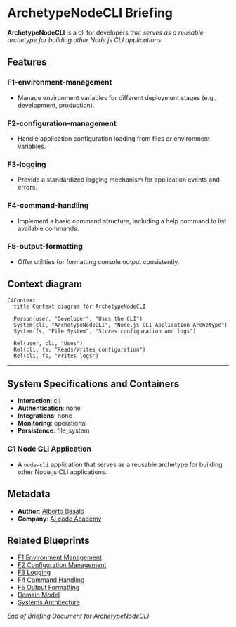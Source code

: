 # **ArchetypeNodeCLI** Briefing

**ArchetypeNodeCLI** is a cli for developers that _serves as a reusable archetype for building other Node.js CLI applications._

## Features

### F1-environment-management
- Manage environment variables for different deployment stages (e.g., development, production).

### F2-configuration-management
- Handle application configuration loading from files or environment variables.

### F3-logging
- Provide a standardized logging mechanism for application events and errors.

### F4-command-handling
- Implement a basic command structure, including a help command to list available commands.

### F5-output-formatting
- Offer utilities for formatting console output consistently.


## Context diagram

```mermaid
C4Context
  title Context diagram for ArchetypeNodeCLI

  Person(user, "Developer", "Uses the CLI")
  System(cli, "ArchetypeNodeCLI", "Node.js CLI Application Archetype")
  System(fs, "File System", "Stores configuration and logs")

  Rel(user, cli, "Uses")
  Rel(cli, fs, "Reads/Writes configuration")
  Rel(cli, fs, "Writes logs")
```

---

## System Specifications and Containers

- **Interaction**: cli
- **Authentication**: none
- **Integrations**: none
- **Monitoring**: operational
- **Persistence**: file_system

### C1 Node CLI Application

- A `node-cli` application that serves as a reusable archetype for building other Node.js CLI applications.


## Metadata

- **Author**: [Alberto Basalo](albertobasalo@aicode.academy)
- **Company**: [AI code Academy](https://aicode.academy)

## Related Blueprints

- [F1 Environment Management](/docs/f1-environment-management.blueprint.md)
- [F2 Configuration Management](/docs/f2-configuration-management.blueprint.md)
- [F3 Logging](/docs/f3-logging.blueprint.md)
- [F4 Command Handling](/docs/f4-command-handling.blueprint.md)
- [F5 Output Formatting](/docs/f5-output-formatting.blueprint.md)
- [Domain Model](/docs/domain-model.blueprint.md)
- [Systems Architecture](/docs/systems-architecture.blueprint.md)

_End of Briefing Document for ArchetypeNodeCLI_
